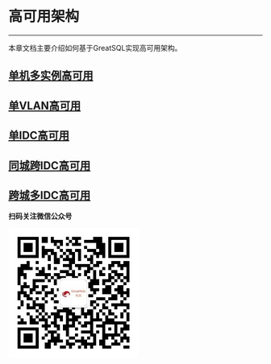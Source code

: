# 高可用架构
---

本章文档主要介绍如何基于GreatSQL实现高可用架构。

## [单机多实例高可用](./1-ha-single-machine-multi-instance.md)
## [单VLAN高可用](./5-ha-single-vlan.md)
## [单IDC高可用](./2-ha-single-idc.md)
## [同城跨IDC高可用](./3-ha-same-city-multi-idc.md)
## [跨城多IDC高可用](./4-ha-multi-city-multi-idc.md)


**扫码关注微信公众号**

![greatsql-wx](../greatsql-wx.jpg)

